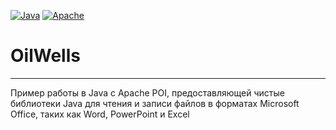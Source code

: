 [![Java](https://img.shields.io/badge/Java-E43222??style=for-the-badge&logo=java&logoColor=FFFFFF)](https://java.com/)
[![Apache](https://img.shields.io/badge/Apache-F7F7F7??style=for-the-badge&logo=Apache&logoColor=C85D38)](https://apache.org/)


# OilWells
----------
Пример работы в Java c Apache POI, предоставляющей чистые библиотеки Java для чтения и записи файлов 
в форматах Microsoft Office, таких как Word, PowerPoint и Excel